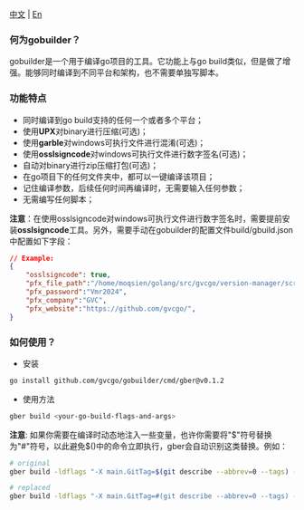 [中文](https://github.com/gvcgo/gobuilder/blob/main/docs/README_CN.md) | [En](https://github.com/gvcgo/gobuilder)
### 何为gobuilder？

gobuilder是一个用于编译go项目的工具。它功能上与go build类似，但是做了增强。能够同时编译到不同平台和架构，也不需要单独写脚本。

### 功能特点

- 同时编译到go build支持的任何一个或者多个平台；
- 使用**UPX**对binary进行压缩(可选)；
- 使用**garble**对windows可执行文件进行混淆(可选)；
- 使用**osslsigncode**对windows可执行文件进行数字签名(可选)；
- 自动对binary进行zip压缩打包(可选)；
- 在go项目下的任何文件夹中，都可以一键编译该项目；
- 记住编译参数，后续任何时间再编译时，无需要输入任何参数；
- 无需编写任何脚本；

**注意**：在使用osslsigncode对windows可执行文件进行数字签名时，需要提前安装**osslsigncode**工具。另外，需要手动在gobuilder的配置文件build/gbuild.json中配置如下字段：

```json
// Example:
{
    "osslsigncode": true,
    "pfx_file_path":"/home/moqsien/golang/src/gvcgo/version-manager/scripts/vmr.pfx",
    "pfx_password":"Vmr2024",
    "pfx_company":"GVC",
    "pfx_website":"https://github.com/gvcgo/",
}
```

### 如何使用？

- 安装

```bash
go install github.com/gvcgo/gobuilder/cmd/gber@v0.1.2
```

- 使用方法

```bash
gber build <your-go-build-flags-and-args>
```

**注意**: 如果你需要在编译时动态地注入一些变量，也许你需要将"$"符号替换为"#"符号，以此避免$()中的命令立即执行，gber会自动识别这类替换。例如：

```bash
# original
gber build -ldflags "-X main.GitTag=$(git describe --abbrev=0 --tags) -X main.GitHash=$(git show -s --format=%H)  -s -w" ./cmd/vmr/

# replaced
gber build -ldflags "-X main.GitTag=#(git describe --abbrev=0 --tags) -X main.GitHash=#(git show -s --format=%H)  -s -w" ./cmd/vmr
```
